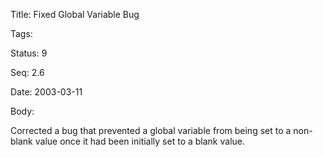 Title:  Fixed Global Variable Bug

Tags:   

Status: 9

Seq:    2.6

Date:   2003-03-11

Body:

Corrected a bug that prevented a global variable from being set to a non-blank value once it had been initially set to a blank value.
